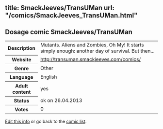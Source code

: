 title: SmackJeeves/TransUMan
url: "/comics/SmackJeeves_TransUMan.html"
---
Dosage comic SmackJeeves/TransUMan
-----------------------------------------

<p id="msg"></p>
<script type="text/javascript">
if (window.location.search === '?edit_info_mail=sent_ok') {
  var elem = document.getElementById("msg");
  elem.innerHTML = 'Edited information sucessfully sent.';
  elem.className = 'ok';
}
</script>
<table class="comicinfo">
<tr>
<th>Description</th><td>Mutants. Aliens and Zombies, Oh My! It starts simply enough: another day of survival. But then...</td>
</tr>
<tr>
<th>Website</th><td><a href="http://transuman.smackjeeves.com/comics/">http://transuman.smackjeeves.com/comics/</a></td>
</tr>
<tr>
<th>Genre</th><td>Other</td>
</tr>
<tr>
<th>Language</th><td>English</td>
</tr>
<tr>
<th>Adult content</th><td>yes</td>
</tr>
<tr>
<th>Status</th><td>ok on 26.04.2013</td>
</tr>
<tr>
<th>Votes</th><td>0</td>
</tr>
</table>

[Edit this info](SmackJeeves_TransUMan_edit.html) or go back to the [comic list](../comic-index.html).
